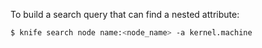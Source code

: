 To build a search query that can find a nested attribute:

``` bash
$ knife search node name:<node_name> -a kernel.machine
```